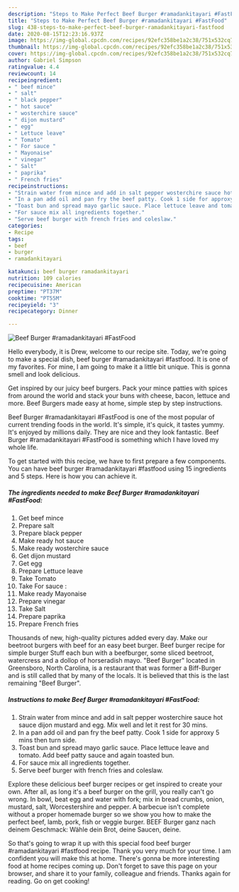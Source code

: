 ```yaml
---
description: "Steps to Make Perfect Beef Burger #ramadankitayari #FastFood"
title: "Steps to Make Perfect Beef Burger #ramadankitayari #FastFood"
slug: 438-steps-to-make-perfect-beef-burger-ramadankitayari-fastfood
date: 2020-08-15T12:23:16.937Z
image: https://img-global.cpcdn.com/recipes/92efc358be1a2c38/751x532cq70/beef-burger-ramadankitayari-fastfood-recipe-main-photo.jpg
thumbnail: https://img-global.cpcdn.com/recipes/92efc358be1a2c38/751x532cq70/beef-burger-ramadankitayari-fastfood-recipe-main-photo.jpg
cover: https://img-global.cpcdn.com/recipes/92efc358be1a2c38/751x532cq70/beef-burger-ramadankitayari-fastfood-recipe-main-photo.jpg
author: Gabriel Simpson
ratingvalue: 4.4
reviewcount: 14
recipeingredient:
- " beef mince"
- " salt"
- " black pepper"
- " hot sauce"
- " wosterchire sauce"
- " dijon mustard"
- " egg"
- " Lettuce leave"
- " Tomato"
- " For sauce "
- " Mayonaise"
- " vinegar"
- " Salt"
- " paprika"
- " French fries"
recipeinstructions:
- "Strain water from mince and add in salt pepper wosterchire sauce hot sauce dijon mustard and egg. Mix well and let it rest for 30 mins."
- "In a pan add oil and pan fry the beef patty. Cook 1 side for approxy 5 mins then turn side."
- "Toast bun and spread mayo garlic sauce. Place lettuce leave and tomato. Add beef patty sauce and again toasted bun."
- "For sauce mix all ingredients together."
- "Serve beef burger with french fries and coleslaw."
categories:
- Recipe
tags:
- beef
- burger
- ramadankitayari

katakunci: beef burger ramadankitayari 
nutrition: 109 calories
recipecuisine: American
preptime: "PT37M"
cooktime: "PT55M"
recipeyield: "3"
recipecategory: Dinner

---
```



![Beef Burger #ramadankitayari #FastFood](https://img-global.cpcdn.com/recipes/92efc358be1a2c38/751x532cq70/beef-burger-ramadankitayari-fastfood-recipe-main-photo.jpg)

Hello everybody, it is Drew, welcome to our recipe site. Today, we're going to make a special dish, beef burger #ramadankitayari #fastfood. It is one of my favorites. For mine, I am going to make it a little bit unique. This is gonna smell and look delicious.

Get inspired by our juicy beef burgers. Pack your mince patties with spices from around the world and stack your buns with cheese, bacon, lettuce and more. Beef Burgers made easy at home, simple step by step instructions.

Beef Burger #ramadankitayari #FastFood is one of the most popular of current trending foods in the world. It's simple, it's quick, it tastes yummy. It's enjoyed by millions daily. They are nice and they look fantastic. Beef Burger #ramadankitayari #FastFood is something which I have loved my whole life.


To get started with this recipe, we have to first prepare a few components. You can have beef burger #ramadankitayari #fastfood using 15 ingredients and 5 steps. Here is how you can achieve it.

<!--inarticleads1-->

##### The ingredients needed to make Beef Burger #ramadankitayari #FastFood:

1. Get  beef mince
1. Prepare  salt
1. Prepare  black pepper
1. Make ready  hot sauce
1. Make ready  wosterchire sauce
1. Get  dijon mustard
1. Get  egg
1. Prepare  Lettuce leave
1. Take  Tomato
1. Take  For sauce :
1. Make ready  Mayonaise
1. Prepare  vinegar
1. Take  Salt
1. Prepare  paprika
1. Prepare  French fries


Thousands of new, high-quality pictures added every day. Make our beetroot burgers with beef for an easy beet burger. Beef burger recipe for simple burger Stuff each bun with a beefburger, some sliced beetroot, watercress and a dollop of horseradish mayo. &#34;Beef Burger&#34; located in Greensboro, North Carolina, is a restaurant that was former a Biff-Burger and is still called that by many of the locals. It is believed that this is the last remaining &#34;Beef Burger&#34;. 

<!--inarticleads2-->

##### Instructions to make Beef Burger #ramadankitayari #FastFood:

1. Strain water from mince and add in salt pepper wosterchire sauce hot sauce dijon mustard and egg. Mix well and let it rest for 30 mins.
1. In a pan add oil and pan fry the beef patty. Cook 1 side for approxy 5 mins then turn side.
1. Toast bun and spread mayo garlic sauce. Place lettuce leave and tomato. Add beef patty sauce and again toasted bun.
1. For sauce mix all ingredients together.
1. Serve beef burger with french fries and coleslaw.


Explore these delicious beef burger recipes or get inspired to create your own. After all, as long it&#39;s a beef burger on the grill, you really can&#39;t go wrong. In bowl, beat egg and water with fork; mix in bread crumbs, onion, mustard, salt, Worcestershire and pepper. A barbecue isn&#39;t complete without a proper homemade burger so we show you how to make the perfect beef, lamb, pork, fish or veggie burger. BEEF Burger ganz nach deinem Geschmack: Wähle dein Brot, deine Saucen, deine. 

So that's going to wrap it up with this special food beef burger #ramadankitayari #fastfood recipe. Thank you very much for your time. I am confident you will make this at home. There's gonna be more interesting food at home recipes coming up. Don't forget to save this page on your browser, and share it to your family, colleague and friends. Thanks again for reading. Go on get cooking!
